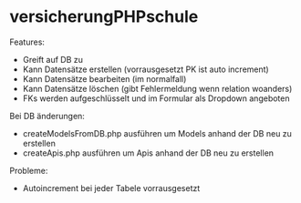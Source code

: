 # versicherungPHPschule

Features:
- Greift auf DB zu
- Kann Datensätze erstellen (vorrausgesetzt PK ist auto increment)
- Kann Datensätze bearbeiten (im normalfall)
- Kann Datensätze löschen (gibt Fehlermeldung wenn relation woanders)
- FKs werden aufgeschlüsselt und im Formular als Dropdown angeboten

Bei DB änderungen:
- createModelsFromDB.php ausführen um Models anhand der DB neu zu erstellen
- createApis.php ausführen um Apis anhand der DB neu zu erstellen

Probleme:
- Autoincrement bei jeder Tabele vorrausgesetzt
